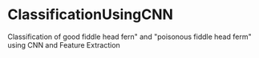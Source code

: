# ClassificationUsingCNN
Classification  of good fiddle head fern" and  "poisonous fiddle head ferm" using CNN and Feature Extraction
